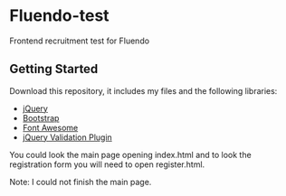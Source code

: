 # Fluendo-test

Frontend recruitment test for Fluendo

## Getting Started

Download this repository, it includes my files and the following libraries:
* [jQuery](https://jquery.com)
* [Bootstrap](https://getbootstrap.com)
* [Font Awesome](https://fontawesome.com)
* [jQuery Validation Plugin](https://jqueryvalidation.org)

You could look the main page opening index.html and to look the registration form you will need to open register.html. 

Note: I could not finish the main page.